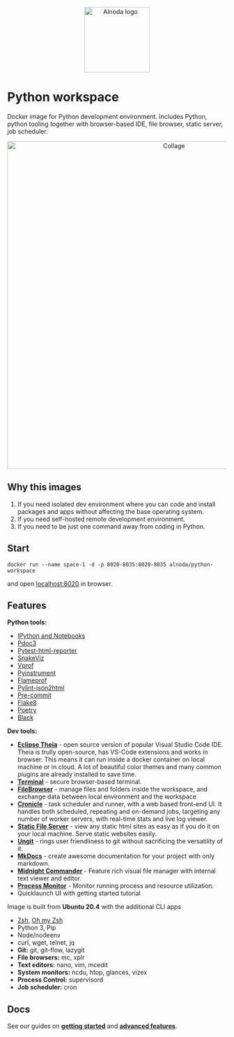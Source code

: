 <p align="center">
  <img src="https://github.com/bluxmit/alnoda-workspaces/blob/main/img/Alnoda-white.svg" alt="Alnoda logo" width="150">
</p> 

# Python workspace 

Docker image for Python development environment. Includes Python, python tooling together with browser-based IDE, file browser, 
static server, job scheduler.

<p align="center">
  <img src="https://raw.githubusercontent.com/bluxmit/alnoda-workspaces/main/workspaces/python-workspace/img/python-wid-collage-sm.jpg" alt="Collage" width="750">
</p>

## Why this images

1. If you need isolated dev environment where you can code and install packages and apps without affecting the base operating system.
2. If you need self-hosted remote development environment.
3. If you need to be just one command away from coding in Python.

## Start
 
```
docker run --name space-1 -d -p 8020-8035:8020-8035 alnoda/python-workspace
```  

and open [localhost:8020](http://localhost:8020) in browser.  

## Features

**Python tools:**

- [IPython and Notebooks](https://ipython.readthedocs.io/en/stable/)
- [Pdoc3](https://github.com/pdoc3/pdoc)
- [Pytest-html-reporter](https://github.com/prashanth-sams/pytest-html-reporter)
- [SnakeViz](https://jiffyclub.github.io/snakeviz/)
- [Vprof](https://github.com/nvdv/vprof)
- [Pyinstrument](https://pypi.org/project/pyinstrument/3.0.0b3/)
- [Flameprof](https://github.com/baverman/flameprof/)
- [Pylint-json2html](https://github.com/Exirel/pylint-json2html)
- [Pre-commit](https://pre-commit.com/)
- [Flake8](https://flake8.pycqa.org/en/latest/)
- [Poetry](https://python-poetry.org/)
- [Black](https://github.com/psf/black)

**Dev tools:**

- [**Eclipse Theia**](https://theia-ide.org/docs/) - open source version of popular Visual Studio Code IDE. Theia is trully open-source, has 
VS-Code extensions and works in browser. This means it can run inside a docker container on local machine or in cloud. A lot of beautiful color themes and many common plugins are already installed to save time.  
- [**Terminal**](https://github.com/tsl0922/ttyd) - secure browser-based terminal.
- [**FileBrowser**](https://github.com/filebrowser/filebrowser)  - manage files and folders inside the workspace, and exchange data between local environment and the workspace
- [**Cronicle**](https://github.com/jhuckaby/Cronicle)  - task scheduler and runner, with a web based front-end UI. It handles both scheduled, repeating and on-demand jobs, targeting any number of worker servers, with real-time stats and live log viewer.
- [**Static File Server**](https://github.com/vercel/serve) - view any static html sites as easy as if you do it on your local machine. Serve static websites easily.
- [**Ungit**](https://github.com/FredrikNoren/ungit) - rings user friendliness to git without sacrificing the versatility of it.
- [**MkDocs**](https://squidfunk.github.io/mkdocs-material/)  - create awesome documentation for your project with only markdown. 
- [**Midnight Commander**](https://midnight-commander.org/)  - Feature rich visual file manager with internal text viewer and editor. 
- [**Process Monitor**](https://htop.dev/)  - Monitor running process and resource utilization. 
- Quicklaunch UI with getting started tutorial

Image is built from **Ubuntu 20.4** with the additional CLI apps

- [Zsh](https://www.zsh.org/), [Oh my Zsh](https://ohmyz.sh/)
- Python 3, Pip 
- Node/nodeenv
- curl, wget, telnet, jq
- **Git:** git, git-flow, lazygit 
- **File browsers:** mc, xplr
- **Text editors:** nano, vim, mcedit
- **System monitors:** ncdu, htop, glances, vizex
- **Process Control:** supervisord
- **Job scheduler:** cron

## Docs
See our guides on [**getting started**](docs/getting-started.md) and [**advanced features**](../ubuntu-workspace/docs/workspaces.md).
